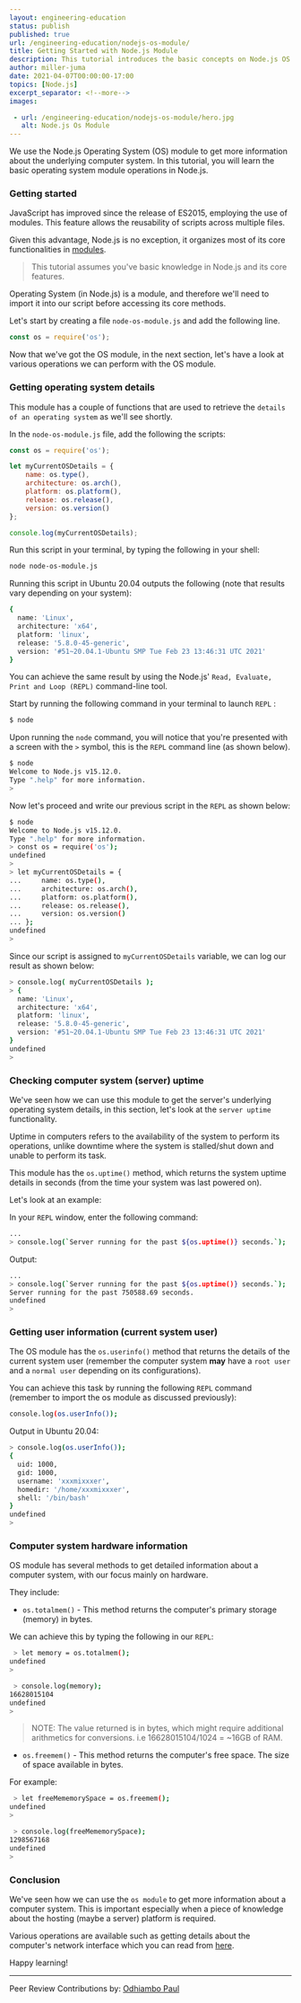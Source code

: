 ```yaml
---
layout: engineering-education
status: publish
published: true
url: /engineering-education/nodejs-os-module/
title: Getting Started with Node.js Module
description: This tutorial introduces the basic concepts on Node.js OS module.  The os module is useful to get more information about a computer system. This may be important when a piece of knowledge about the hosting (maybe a server) platform is required.  
author: miller-juma
date: 2021-04-07T00:00:00-17:00
topics: [Node.js]
excerpt_separator: <!--more-->
images:

 - url: /engineering-education/nodejs-os-module/hero.jpg
   alt: Node.js Os Module
---
```

We use the Node.js Operating System (OS) module to get more information about the underlying computer system. In this tutorial, you will learn the basic operating system module operations in Node.js.
<!--more-->
### Getting started
JavaScript has improved since the release of ES2015, employing the use of modules. This feature allows the reusability of scripts across multiple files.

Given this advantage, Node.js is no exception, it organizes most of its core functionalities in [modules](https://developer.mozilla.org/en-US/docs/Web/JavaScript/Guide/Modules).  

> This tutorial assumes you've basic knowledge in Node.js and its core features.

Operating System (in Node.js) is a module, and therefore we'll need to import it into our script before accessing its core methods. 

Let's start by creating a file `node-os-module.js` and add the following line.  

```js
const os = require('os');
```

Now that we've got the OS module, in the next section, let's have a look at various operations we can perform with the OS module.  

### Getting operating system details
This module has a couple of functions that are used to retrieve the `details of an operating system` as we'll see shortly.  

In the  `node-os-module.js` file, add the following the scripts:  

```js
const os = require('os');

let myCurrentOSDetails = {
    name: os.type(),
    architecture: os.arch(),
    platform: os.platform(),
    release: os.release(),
    version: os.version()
};

console.log(myCurrentOSDetails);
```

Run this script in your terminal, by typing the following in your shell:  
```bash
node node-os-module.js 
```

Running this script in Ubuntu 20.04 outputs the following (note that results vary depending on your system):  
```bash
{
  name: 'Linux',
  architecture: 'x64',
  platform: 'linux',
  release: '5.8.0-45-generic',
  version: '#51~20.04.1-Ubuntu SMP Tue Feb 23 13:46:31 UTC 2021'
}
```

You can achieve the same result by using the Node.js' `Read, Evaluate, Print and Loop (REPL)` command-line tool.  

Start by running the following command in your terminal to launch `REPL` :  

```bash
$ node
```

Upon running the `node` command, you will notice that you're presented with a screen with the `>` symbol, this is the `REPL` command line (as shown below).  

```bash
$ node
Welcome to Node.js v15.12.0.
Type ".help" for more information.
> 

```

Now let's proceed and write our previous script in the `REPL` as shown below: 

```bash
$ node
Welcome to Node.js v15.12.0.
Type ".help" for more information. 
> const os = require('os');
undefined
> 
> let myCurrentOSDetails = {
...     name: os.type(),
...     architecture: os.arch(),
...     platform: os.platform(),
...     release: os.release(),
...     version: os.version()
... };
undefined
>
```

Since our script is assigned to `myCurrentOSDetails` variable, we can log our result as shown below:  

```bash
> console.log( myCurrentOSDetails );
> {
  name: 'Linux',
  architecture: 'x64',
  platform: 'linux',
  release: '5.8.0-45-generic',
  version: '#51~20.04.1-Ubuntu SMP Tue Feb 23 13:46:31 UTC 2021'
}
undefined
>
```

### Checking computer system (server) uptime
We've seen how we can use this module to get the server's underlying operating system details, in this section, let's look at the `server uptime` functionality.  

Uptime in computers refers to the availability of the system to perform its operations, unlike downtime where the system is stalled/shut down and unable to perform its task.  

This module has the `os.uptime()` method, which returns the system uptime details in seconds (from the time your system was last powered on).  

Let's look at an example:

In your `REPL` window, enter the following command:  

```bash
...
> console.log(`Server running for the past ${os.uptime()} seconds.`);
```

Output:

```bash
...
> console.log(`Server running for the past ${os.uptime()} seconds.`);
Server running for the past 750588.69 seconds.
undefined
> 

```

### Getting user information (current system user)
The OS module has the `os.userinfo()` method that returns the details of the current system user (remember the computer system **may** have a `root user` and a `normal user` depending on its configurations). 

You can achieve this task by running the following `REPL` command (remember to import the os module as discussed previously):  

```bash
console.log(os.userInfo());
```
Output in Ubuntu 20.04:
```bash
> console.log(os.userInfo());
{
  uid: 1000,
  gid: 1000,
  username: 'xxxmixxxer',
  homedir: '/home/xxxmixxxer',
  shell: '/bin/bash'
}
undefined
>

```

### Computer system hardware information
OS module has several methods to get detailed information about a computer system, with our focus mainly on hardware. 

They include:  
- `os.totalmem()` - This method returns the computer's primary storage (memory) in bytes.  

We can achieve this by typing the following in our `REPL`:  

```bash
 > let memory = os.totalmem();
undefined
> 

```
 
```bash
 > console.log(memory);
16628015104
undefined
> 
```

> NOTE: The value returned is in bytes, which might require additional arithmetics for conversions. i.e 16628015104/1024 = ~16GB of RAM.


- `os.freemem()` - This method returns the computer's free space.  The size of space available in bytes. 

For example:  
 
```bash
 > let freeMememorySpace = os.freemem();
undefined
> 

```
 
```bash
 > console.log(freeMememorySpace);
1298567168
undefined
> 

```

### Conclusion
We've seen how we can use the `os module` to get more information about a computer system. This is important especially when a piece of knowledge about the hosting (maybe a server) platform is required.

Various operations are available such as getting details about the computer's network interface which you can read from [here](https://nodejs.dev/learn/the-nodejs-os-module).  

Happy learning!

---
Peer Review Contributions by: [Odhiambo Paul](/engineering-education/authors/odhiambo-paul/)
